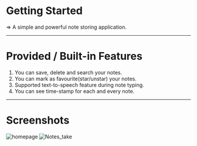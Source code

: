 # Getting Started
=> A simple and powerful note storing application.

-----------------------------------------------------------------------------------------
# Provided / Built-in Features

1) You can save, delete and search your notes.
2) You can mark as favourite(star/unstar) your notes.
3) Supported text-to-speech feature during note typing.
4) You can see time-stamp for each and every note.

-----------------------------------------------------------------------------------------
# Screenshots

![homepage](https://github.com/Shuvo1505/native-android-WhitePad/assets/75200261/90bfc820-2ebc-41ea-b064-6ca260604f8c)    ![Notes_take](https://github.com/Shuvo1505/native-android-WhitePad/assets/75200261/18b6a3cb-7145-450a-b492-82b1376a22dd)
